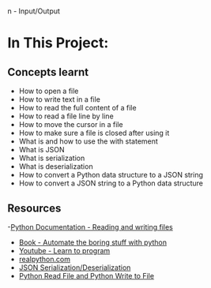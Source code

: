 #
n - Input/Output

# In This Project:

## Concepts learnt
- How to open a file
- How to write text in a file
- How to read the full content of a file
- How to read a file line by line
- How to move the cursor in a file
- How to make sure a file is closed after using it
- What is and how to use the with statement
- What is JSON
- What is serialization
- What is deserialization
- How to convert a Python data structure to a JSON string
- How to convert a JSON string to a Python data structure


## Resources
-[Python Documentation - Reading and writing files](https://docs.python.org/3/tutorial/inputoutput.html#reading-and-writing-files)
- [Book - Automate the boring stuff with python](https://automatetheboringstuff.com/)
- [Youtube - Learn to program](https://www.youtube.com/watch?v=EukxMIsNeqU)
- [realpython.com](https://realpython.com/lessons/python-unicode-overview/)
- [JSON Serialization/Deserialization](https://realpython.com/python-json/)
- [Python Read File and Python Write to File](https://techvidvan.com/tutorials/python-file-read-write/)
